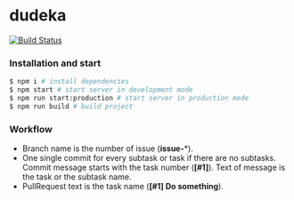 # dudeka

[![Build Status](https://travis-ci.com/yandexdataschool/prj-c-dudeka.svg?token=Kq8DQbVS8gJPdpxdjkZm&branch=master)](https://travis-ci.com/yandexdataschool/prj-c-dudeka)

### Installation and start

```bash
$ npm i # install dependencies
$ npm start # start server in development mode
$ npm run start:production # start server in production mode
$ npm run build # build project
```

### Workflow
- Branch name is the number of issue (**issue-***).
- One single commit for every subtask or task if there are no subtasks. Сommit message starts with the task number (**[#1]**). Text of message is the task or the subtask name.
- PullRequest text is the task name (**[#1] Do something**).
